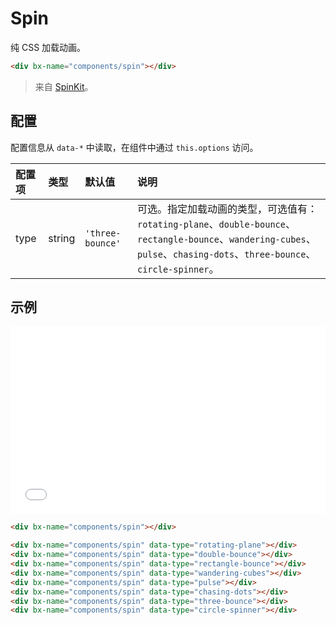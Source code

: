 # Spin

纯 CSS 加载动画。

```html
<div bx-name="components/spin"></div>
```

> 来自 [SpinKit](https://github.com/tobiasahlin/SpinKit)。

## 配置

配置信息从 `data-*` 中读取，在组件中通过 `this.options` 访问。

配置项 | 类型 | 默认值 | 说明
:--- | :--- | :------ | :----------
type | string | `'three-bounce'` | 可选。指定加载动画的类型，可选值有：`rotating-plane`、`double-bounce`、`rectangle-bounce`、`wandering-cubes`、`pulse`、`chasing-dots`、`three-bounce`、`circle-spinner`。

## 示例

<iframe width="100%" height="300" src="//jsfiddle.net/nuysoft/fco3qj6j/4/embedded/result,html,js,css,resources" allowfullscreen="allowfullscreen" frameborder="0"></iframe>

```html
<div bx-name="components/spin"></div>

<div bx-name="components/spin" data-type="rotating-plane"></div>
<div bx-name="components/spin" data-type="double-bounce"></div>
<div bx-name="components/spin" data-type="rectangle-bounce"></div>
<div bx-name="components/spin" data-type="wandering-cubes"></div>
<div bx-name="components/spin" data-type="pulse"></div>
<div bx-name="components/spin" data-type="chasing-dots"></div>
<div bx-name="components/spin" data-type="three-bounce"></div>
<div bx-name="components/spin" data-type="circle-spinner"></div>
```